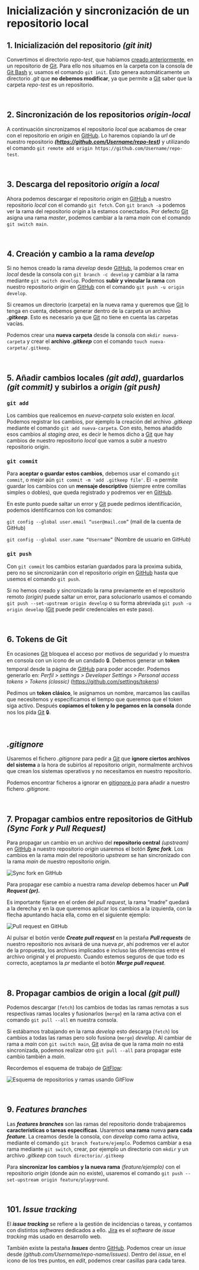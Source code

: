 # Inicialización y sincronización de un repositorio local

## 1. Inicialización del repositorio *(git init)*

Convertimos el directorio *repo-test*, que habíamos [creado anteriormente](./04-preparacion-entorno-git-github.md#4-creación-de-los-directorios-carpetas-de-nuestro-futuro-repositorio), en un repositorio de [Git](../GLOSARIO.md#git). Para ello nos situamos en la carpeta con la consola de [Git Bash](../GLOSARIO.md#git-bash) y, usamos el comando ```git init```. Esto genera automáticamente un directorio *.git* que **no debemos modificar**, ya que permite a [Git](../GLOSARIO.md#git) saber que la carpeta *repo-test* es un repositorio.

<br>

## 2. Sincronización de los repositorios *origin-local*

A continuación sincronizamos el repositorio *local* que acabamos de crear con el repositorio en *origin* en [GitHub](../GLOSARIO.md#github). Lo haremos copiando la *url* de nuestro repositorio ***(https://github.com/Username/repo-test)*** y utilizando el comando ```git remote add origin https://github.com/Username/repo-test```.

<br>

## 3. Descarga del repositorio *origin* a *local*

Ahora podemos descargar el repositorio *origin* en [GitHub](../GLOSARIO.md#github) a nuestro repositorio *local* con el comando ```git fetch```. Con ```git branch -a``` podemos ver la rama del repositorio *origin* a la estamos conectados. Por defecto [Git](../GLOSARIO.md#git) asigna una rama *master*, podemos cambiar a la rama *main* con el comando ```git switch main```.

<br>

## 4. Creación y cambio a la rama *develop*

Si no hemos creado la rama *develop* desde [GitHub](../GLOSARIO.md#github), la podemos crear en *local* desde la consola con ```git branch -c develop``` y cambiar a la rama mediante ```git switch develop```. Podemos **subir y vincular la rama** con nuestro repositorio *origin* en [GitHub](../GLOSARIO.md#github) con el comando ```git push -u origin develop```.

Si creamos un directorio (carpeta) en la nueva rama y queremos que [Git](../GLOSARIO.md#git) lo tenga en cuenta, debemos generar dentro de la carpeta un archivo ***.gitkeep***. Esto es necesario ya que [Git](../GLOSARIO.md#git) no tiene en cuenta las carpetas vacías.

Podemos crear una **nueva carpeta** desde la consola con ```mkdir nueva-carpeta``` y crear el **archivo *.gitkeep*** con el comando ```touch nueva-carpeta/.gitkeep```.

<br>

## 5. Añadir cambios locales *(git add)*, guardarlos *(git commit)* y subirlos a *origin (git push)*

### ```git add```
Los cambios que realicemos en *nueva-carpeta* solo existen en *local*. Podemos registrar los cambios, por ejemplo la creación del archivo *.gitkeep* mediante el comando ```git add nueva-carpeta```. Con esto, hemos añadido esos cambios al *staging area*, es decir le hemos dicho a [Git](../GLOSARIO.md#git) que hay cambios de nuestro repositorio *local* que vamos a subir a nuestro repositorio origin.

### ```git commit```
Para **aceptar o guardar estos cambios**, debemos usar el comando ```git commit```, o mejor aún ```git commit -m 'add .gitkeep file'```. El ```-m``` permite guardar los cambios con un **mensaje descriptivo** (siempre entre comillas simples o dobles), que queda registrado y podremos ver en [GitHub](../GLOSARIO.md#github).

En este punto puede saltar un error y [Git](../GLOSARIO.md#git) puede pedirnos identificación, podemos identificarnos con los comandos:

```git config --global user.email “user@mail.com”``` (mail de la cuenta de GitHub)

```git config --global user.name “Username”``` (Nombre de usuario en GitHub)

### ```git push```
Con ```git commit``` los cambios estarían guardados para la proxima subida, pero no se sincronizarán con el repositorio *origin* en [GitHub](../GLOSARIO.md#github) hasta que usemos el comando ```git push```.

Si no hemos creado y sincronizado la rama previamente en el repositorio remoto *(origin)* puede saltar un error, para solucionarlo usamos el comando ```git push --set-upstream origin develop``` o su forma abreviada ```git push -u origin develop``` ([Git](../GLOSARIO.md#git) puede pedir credenciales en este paso).

<br>

## 6. Tokens de Git

En ocasiones [Git](../GLOSARIO.md#git) bloquea el acceso por motivos de seguridad y lo muestra en consola con un icono de un candado 🔒. Debemos generar un **token** temporal desde la página de [GitHub](../GLOSARIO.md#github) para poder acceder. Podemos generarlo en: *Perfil > settings > Developer Settings > Personal access tokens > Tokens (classic)* (https://github.com/settings/tokens)


Pedimos un **token clásico**, le asignamos un nombre, marcamos las casillas que necesitemos y especificamos el tiempo que queremos que el token siga activo. Después **copiamos el token y lo pegamos en la consola** donde nos los pida [Git](../GLOSARIO.md#git) 🔒.

<br>

## *.gitignore*

Usaremos el fichero *.gitignore* para pedir a [Git](../GLOSARIO.md#git) que **ignore ciertos archivos del sistema** a la hora de subirlos al repositorio *origin*, normalmente archivos que crean los sistemas operativos y no necesitamos en nuestro repositorio.

Podemos encontrar ficheros a ignorar en [gitignore.io](https://www.toptal.com/developers/gitignore) para añadir a nuestro fichero *.gitignore.*

<br>

## 7. Propagar cambios entre repositorios de GitHub *(Sync Fork y Pull Request)*

Para propagar un cambio en un archivo del **repositorio central** *(upstream)* en [GitHub](../GLOSARIO.md#github) a nuestro repositorio *origin* usaremos el botón ***Sync fork***. Los cambios en la rama *main* del repositorio *upstream* se han sincronizado con la rama *main* de nuestro repositorio *origin*.

![Sync fork en GitHub](./img/Repo-syncfork.jpg)

Para propagar ese cambio a nuestra rama *develop* debemos hacer un ***Pull Request (pr).***

Es importante fijarse en el orden del *pull request*, la rama “madre” quedará a la derecha y en la que queremos aplicar los cambios a la izquierda, con la flecha apuntando hacia ella, como en el siguiente ejemplo:

![Pull request en GitHub](./img/Repo-pullrequest.jpg)

Al pulsar el botón verde ***Create pull request*** en la pestaña ***Pull requests*** de nuestro repositorio nos avisará de una nueva *pr*, ahí podremos ver el autor de la propuesta, los archivos implicados e incluso las diferencias entre el archivo original y el propuesto. Cuando estemos seguros de que todo es correcto, aceptamos la *pr* mediante el botón ***Merge pull request***.

<br>

## 8. Propagar cambios de origin a local *(git pull)*

Podemos descargar (```fetch```) los cambios de todas las ramas remotas a sus respectivas ramas locales y fusionarlos (```merge```) en la rama activa con el comando ```git pull --all``` en nuestra consola.

Si estábamos trabajando en la rama *develop* esto descarga (```fetch```) los cambios a todas las ramas pero solo fusiona (```merge```) *develop*. Al cambiar de rama a *main* con ```git switch main```, [Git](../GLOSARIO.md#git) avisa de que la rama *main* no está sincronizada, podemos realizar otro ```git pull --all``` para propagar este cambio también a *main*.

Recordemos el esquema de trabajo de [GitFlow](../GLOSARIO.md#gitflow):

![Esquema de repositorios y ramas usando GitFlow](./img/repositories-branches-gitflow.svg)

<br>

## 9. *Features branches*

Las ***features branches*** son las ramas del repositorio donde trabajaremos **características o tareas específicas**. Usaremos **una rama** nueva **para cada *feature***. La creamos desde la consola, con *develop* como rama activa, mediante el comando ```git branch feature/ejemplo```. Podemos cambiar a esa rama mediante ```git switch```, crear, por ejemplo un directorio con ```mkdir``` y un archivo *.gitkeep* con ```touch directorio/.gitkeep```

Para **sincronizar los cambios y la nueva rama** *(feature/ejemplo)* con el repositorio *origin* (donde aún no existe), usaremos el comando ```git push --set-upstream origin feature/playground```.

<br>

## 101. *Issue tracking*

El ***issue tracking*** se refiere a la gestión de incidencias o tareas, y contamos con distintos *softwares* dedicados a ello. [Jira](../GLOSARIO.md#jira) es el *software* de *issue tracking* más usado en desarrollo web.

También existe la pestaña ***Issues*** dentro [GitHub](../GLOSARIO.md#github). Podemos crear un *issue* desde *(github.com/Username/repo-name/issues)*. Dentro del *issue*, en el icono de los tres puntos, en *edit*, podemos crear casillas para cada tarea.